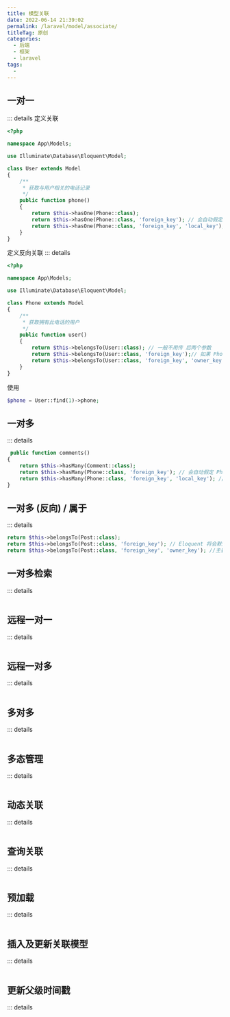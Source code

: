 ```yaml
---
title: 模型关联
date: 2022-06-14 21:39:02
permalink: /laravel/model/associate/
titleTag: 原创
categories:
  - 后端
  - 框架
  - laravel
tags:
  - 
---
```


## 一对一
::: details
定义关联
```php
<?php

namespace App\Models;

use Illuminate\Database\Eloquent\Model;

class User extends Model
{
    /**
     * 获取与用户相关的电话记录
     */
    public function phone()
    {
        return $this->hasOne(Phone::class);
        return $this->hasOne(Phone::class, 'foreign_key'); // 会自动假定 Phone 模型有一个 user_id 的外键。如果你想重写这个约定，可以传递第二个参数给 hasOne 方法：
        return $this->hasOne(Phone::class, 'foreign_key', 'local_key'); // Eloquent 将会通过 Phone 记录的 user_id 列中查找与用户表的 id 列相匹配的值。如果你希望使用自定义的主键值，而不是使用 id 或者模型中的 $primaryKey 属性，你可以给 hasOne 方法传递第三个参数：
    }
}
```
定义反向关联
::: details
```php
<?php

namespace App\Models;

use Illuminate\Database\Eloquent\Model;

class Phone extends Model
{
    /**
     * 获取拥有此电话的用户
     */
    public function user()
    {
        return $this->belongsTo(User::class); // 一般不用传 后两个参数
        return $this->belongsTo(User::class, 'foreign_key');// 如果 Phone 模型的外键不是 user_id，这时你可以给 belongsTo 方法的第二个参数传递一个自定义键名
        return $this->belongsTo(User::class, 'foreign_key', 'owner_key');//第三个参数，这个参数是在父模型中自己定义的字段名称
    }
}
```
使用
```php
$phone = User::find(1)->phone;
```

## 一对多
::: details
```php
 public function comments()
{
    return $this->hasMany(Comment::class);
    return $this->hasMany(Phone::class, 'foreign_key'); // 会自动假定 Phone 模型有一个 user_id 的外键。如果你想重写这个约定，可以传递第二个参数
    return $this->hasMany(Phone::class, 'foreign_key', 'local_key'); // Eloquent 将会通过 Phone 记录的 user_id 列中查找与用户表的 id 列相匹配的值。如果你希望使用自定义的主键值，而不是使用 id 或者模型中的 $primaryKey 属性，你可以传递第三个参数
}
```

## 一对多 (反向) / 属于
::: details
```php
return $this->belongsTo(Post::class);
return $this->belongsTo(Post::class, 'foreign_key'); // Eloquent 将会默认 Post 模型在 comments 表中的外键是 post_id。如果不是，请在第二个参数进行修改
return $this->belongsTo(Post::class, 'foreign_key', 'owner_key'); //主表（Post 表）不使用 id 来作为它的主键的话，或者你想通过其他列来关联相关模型的话，那么可以传递一个参数来作为 belongsTo 方法的第三个参数，这个参数是主表（Post 表）中想要作为关联关系的字段的名称。
```

## 一对多检索
::: details
```php

```

## 远程一对一
::: details
```php

```

## 远程一对多
::: details
```php

```

## 多对多
::: details
```php

```

## 多态管理
::: details
```php

```

## 动态关联
::: details
```php

```

## 查询关联
::: details
```php

```

## 预加载
::: details
```php

```

## 插入及更新关联模型
::: details
```php

```

## 更新父级时间戳
::: details
```php

```
